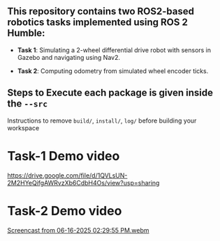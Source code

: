 ## This repository contains two ROS2-based robotics tasks implemented using ROS 2 Humble:

- **Task 1**: Simulating a 2-wheel differential drive robot with sensors in Gazebo and navigating using Nav2.

- **Task 2**: Computing odometry from simulated wheel encoder ticks.

## Steps to Execute each package is given inside the    `` --src ``
Instructions to remove ```build/```, ```install/```, ```log/``` before building your workspace


# Task-1 Demo video

https://drive.google.com/file/d/1QVLsUN-2M2HYeQifgAWRvzXb6CdbH4Os/view?usp=sharing

# Task-2 Demo video

[Screencast from 06-16-2025 02:29:55 PM.webm](https://github.com/user-attachments/assets/25d4e7c8-1226-48bb-9e79-d9e0bd5a23a3)




